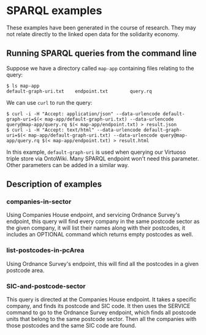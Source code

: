 # SPARQL examples

These examples have been generated in the course of research. They may not relate directly to the linked open data for the solidarity economy.
## Running SPARQL queries from the command line
Suppose we have a directory called `map-app` containing files relating to the query:
```
$ ls map-app
default-graph-uri.txt    endpoint.txt        query.rq
```
We can use `curl` to run the query:
```
$ curl -i -H "Accept: application/json" --data-urlencode default-graph-uri=$(< map-app/default-graph-uri.txt) --data-urlencode query@map-app/query.rq $(< map-app/endpoint.txt) > result.json
$ curl -i -H "Accept: text/html" --data-urlencode default-graph-uri=$(< map-app/default-graph-uri.txt) --data-urlencode query@map-app/query.rq $(< map-app/endpoint.txt) > result.html
```
In this example, `default-graph-uri` is used when querying our Virtuoso triple store via OntoWiki. Many SPARQL endpoint won't need this parameter. Other parameters can be added in a similar way.

## Description of examples

### companies-in-sector

Using Companies House endpoint, and servicing Ordnance Survey's endpoint, this query will find every company in the same postcode sector as the given company, it will list their names along with their postcodes, it includes an OPTIONAL command which returns empty postcodes as well.

### list-postcodes-in-pcArea

Using Ordnance Survey's endpoint, this will find all the postcodes in a given postcode area.

### SIC-and-postcode-sector

This query is directed at the Companies House endpoint. It takes a specific company, and finds its postcode and SIC code. It then uses the SERVICE command to go to the Ordnance Survey endpoint, which finds all postcode units that belong to the same postcode sector. Then all the companies with those postcodes and the same SIC code are found.
